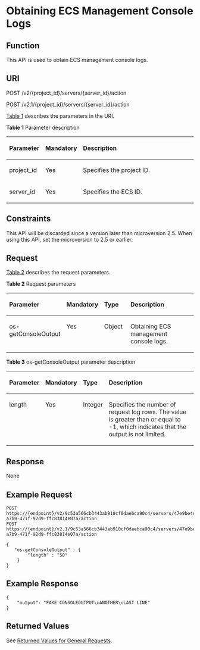 # Obtaining ECS Management Console Logs<a name="EN-US_TOPIC_0065817689"></a>

## Function<a name="en-us_topic_0062473752_section6511166111343"></a>

This API is used to obtain ECS management console logs.

## URI<a name="en-us_topic_0062473752_section34513797111412"></a>

POST /v2/\{project\_id\}/servers/\{server\_id\}/action

POST /v2.1/\{project\_id\}/servers/\{server\_id\}/action

[Table 1](#en-us_topic_0062473752_table32475667)  describes the parameters in the URI.

**Table  1**  Parameter description

<a name="en-us_topic_0062473752_table32475667"></a>
<table><thead align="left"><tr id="en-us_topic_0062473752_row44937496"><th class="cellrowborder" valign="top" width="16.79%" id="mcps1.2.4.1.1"><p id="p5187119"><a name="p5187119"></a><a name="p5187119"></a>Parameter</p>
</th>
<th class="cellrowborder" valign="top" width="17.919999999999998%" id="mcps1.2.4.1.2"><p id="p17503500"><a name="p17503500"></a><a name="p17503500"></a>Mandatory</p>
</th>
<th class="cellrowborder" valign="top" width="65.29%" id="mcps1.2.4.1.3"><p id="p8497414"><a name="p8497414"></a><a name="p8497414"></a>Description</p>
</th>
</tr>
</thead>
<tbody><tr id="en-us_topic_0062473752_row1664874"><td class="cellrowborder" valign="top" width="16.79%" headers="mcps1.2.4.1.1 "><p id="en-us_topic_0062473752_p637140"><a name="en-us_topic_0062473752_p637140"></a><a name="en-us_topic_0062473752_p637140"></a>project_id</p>
</td>
<td class="cellrowborder" valign="top" width="17.919999999999998%" headers="mcps1.2.4.1.2 "><p id="en-us_topic_0062473752_p51608407"><a name="en-us_topic_0062473752_p51608407"></a><a name="en-us_topic_0062473752_p51608407"></a>Yes</p>
</td>
<td class="cellrowborder" valign="top" width="65.29%" headers="mcps1.2.4.1.3 "><p id="p37593705"><a name="p37593705"></a><a name="p37593705"></a>Specifies the project ID.</p>
</td>
</tr>
<tr id="en-us_topic_0062473752_row41565035"><td class="cellrowborder" valign="top" width="16.79%" headers="mcps1.2.4.1.1 "><p id="en-us_topic_0062473752_p11324657"><a name="en-us_topic_0062473752_p11324657"></a><a name="en-us_topic_0062473752_p11324657"></a>server_id</p>
</td>
<td class="cellrowborder" valign="top" width="17.919999999999998%" headers="mcps1.2.4.1.2 "><p id="en-us_topic_0062473752_p44882061"><a name="en-us_topic_0062473752_p44882061"></a><a name="en-us_topic_0062473752_p44882061"></a>Yes</p>
</td>
<td class="cellrowborder" valign="top" width="65.29%" headers="mcps1.2.4.1.3 "><p id="en-us_topic_0062473752_p11568292"><a name="en-us_topic_0062473752_p11568292"></a><a name="en-us_topic_0062473752_p11568292"></a>Specifies the ECS ID.</p>
</td>
</tr>
</tbody>
</table>

## Constraints<a name="en-us_topic_0062473752_section5849161002917"></a>

This API will be discarded since a version later than microversion 2.5. When using this API, set the microversion to 2.5 or earlier.

## Request<a name="en-us_topic_0062473752_section65631367111524"></a>

[Table 2](#en-us_topic_0092803065_en-us_topic_0067161469_en-us_topic_0058745339_table44724688204850)  describes the request parameters.

**Table  2**  Request parameters

<a name="en-us_topic_0092803065_en-us_topic_0067161469_en-us_topic_0058745339_table44724688204850"></a>
<table><thead align="left"><tr id="en-us_topic_0092803065_en-us_topic_0067161469_en-us_topic_0058745339_row1798761204850"><th class="cellrowborder" valign="top" width="19.191919191919194%" id="mcps1.2.5.1.1"><p id="en-us_topic_0092803065_en-us_topic_0067161469_en-us_topic_0058745339_p39560242204918"><a name="en-us_topic_0092803065_en-us_topic_0067161469_en-us_topic_0058745339_p39560242204918"></a><a name="en-us_topic_0092803065_en-us_topic_0067161469_en-us_topic_0058745339_p39560242204918"></a>Parameter</p>
</th>
<th class="cellrowborder" valign="top" width="17.171717171717173%" id="mcps1.2.5.1.2"><p id="p1654518298340"><a name="p1654518298340"></a><a name="p1654518298340"></a>Mandatory</p>
</th>
<th class="cellrowborder" valign="top" width="15.151515151515152%" id="mcps1.2.5.1.3"><p id="en-us_topic_0092803065_en-us_topic_0067161469_en-us_topic_0058745339_p50263001204918"><a name="en-us_topic_0092803065_en-us_topic_0067161469_en-us_topic_0058745339_p50263001204918"></a><a name="en-us_topic_0092803065_en-us_topic_0067161469_en-us_topic_0058745339_p50263001204918"></a>Type</p>
</th>
<th class="cellrowborder" valign="top" width="48.484848484848484%" id="mcps1.2.5.1.4"><p id="en-us_topic_0092803065_en-us_topic_0067161469_en-us_topic_0058745339_p2596798204918"><a name="en-us_topic_0092803065_en-us_topic_0067161469_en-us_topic_0058745339_p2596798204918"></a><a name="en-us_topic_0092803065_en-us_topic_0067161469_en-us_topic_0058745339_p2596798204918"></a>Description</p>
</th>
</tr>
</thead>
<tbody><tr id="en-us_topic_0092803065_en-us_topic_0067161469_en-us_topic_0058745339_row5848663204850"><td class="cellrowborder" valign="top" width="19.191919191919194%" headers="mcps1.2.5.1.1 "><p id="en-us_topic_0092803065_p38460826103157"><a name="en-us_topic_0092803065_p38460826103157"></a><a name="en-us_topic_0092803065_p38460826103157"></a>os-getConsoleOutput</p>
</td>
<td class="cellrowborder" valign="top" width="17.171717171717173%" headers="mcps1.2.5.1.2 "><p id="p054517291342"><a name="p054517291342"></a><a name="p054517291342"></a>Yes</p>
</td>
<td class="cellrowborder" valign="top" width="15.151515151515152%" headers="mcps1.2.5.1.3 "><p id="en-us_topic_0092803065_en-us_topic_0067161469_en-us_topic_0058745339_p1059631204933"><a name="en-us_topic_0092803065_en-us_topic_0067161469_en-us_topic_0058745339_p1059631204933"></a><a name="en-us_topic_0092803065_en-us_topic_0067161469_en-us_topic_0058745339_p1059631204933"></a>Object</p>
</td>
<td class="cellrowborder" valign="top" width="48.484848484848484%" headers="mcps1.2.5.1.4 "><p id="en-us_topic_0092803065_en-us_topic_0067161469_en-us_topic_0058745339_p40030009204933"><a name="en-us_topic_0092803065_en-us_topic_0067161469_en-us_topic_0058745339_p40030009204933"></a><a name="en-us_topic_0092803065_en-us_topic_0067161469_en-us_topic_0058745339_p40030009204933"></a>Obtaining ECS management console logs.</p>
</td>
</tr>
</tbody>
</table>

**Table  3**  os-getConsoleOutput parameter description

<a name="en-us_topic_0062473752_table1919246111545"></a>
<table><thead align="left"><tr id="en-us_topic_0062473752_row13301030111545"><th class="cellrowborder" valign="top" width="16.73832616738326%" id="mcps1.2.5.1.1"><p id="en-us_topic_0062473752_p4762453511162"><a name="en-us_topic_0062473752_p4762453511162"></a><a name="en-us_topic_0062473752_p4762453511162"></a>Parameter</p>
</th>
<th class="cellrowborder" valign="top" width="17.958204179582044%" id="mcps1.2.5.1.2"><p id="p21255118343"><a name="p21255118343"></a><a name="p21255118343"></a>Mandatory</p>
</th>
<th class="cellrowborder" valign="top" width="13.22867713228677%" id="mcps1.2.5.1.3"><p id="en-us_topic_0062473752_p3238214511162"><a name="en-us_topic_0062473752_p3238214511162"></a><a name="en-us_topic_0062473752_p3238214511162"></a>Type</p>
</th>
<th class="cellrowborder" valign="top" width="52.07479252074793%" id="mcps1.2.5.1.4"><p id="en-us_topic_0062473752_p5970125811162"><a name="en-us_topic_0062473752_p5970125811162"></a><a name="en-us_topic_0062473752_p5970125811162"></a>Description</p>
</th>
</tr>
</thead>
<tbody><tr id="en-us_topic_0062473752_row28117068111545"><td class="cellrowborder" valign="top" width="16.73832616738326%" headers="mcps1.2.5.1.1 "><p id="en-us_topic_0062473752_p5262467711162"><a name="en-us_topic_0062473752_p5262467711162"></a><a name="en-us_topic_0062473752_p5262467711162"></a>length</p>
</td>
<td class="cellrowborder" valign="top" width="17.958204179582044%" headers="mcps1.2.5.1.2 "><p id="p9126131110342"><a name="p9126131110342"></a><a name="p9126131110342"></a>Yes</p>
</td>
<td class="cellrowborder" valign="top" width="13.22867713228677%" headers="mcps1.2.5.1.3 "><p id="en-us_topic_0062473752_p3474040511162"><a name="en-us_topic_0062473752_p3474040511162"></a><a name="en-us_topic_0062473752_p3474040511162"></a>Integer</p>
</td>
<td class="cellrowborder" valign="top" width="52.07479252074793%" headers="mcps1.2.5.1.4 "><p id="en-us_topic_0062473752_p3009609811162"><a name="en-us_topic_0062473752_p3009609811162"></a><a name="en-us_topic_0062473752_p3009609811162"></a>Specifies the number of request log rows. The value is greater than or equal to -1, which indicates that the output is not limited.</p>
</td>
</tr>
</tbody>
</table>

## Response<a name="en-us_topic_0062473752_section52662293111617"></a>

None

## Example Request<a name="en-us_topic_0062473752_section1818910413020"></a>

```
POST https://{endpoint}/v2/9c53a566cb3443ab910cf0daebca90c4/servers/47e9be4e-a7b9-471f-92d9-ffc83814e07a/action
POST https://{endpoint}/v2.1/9c53a566cb3443ab910cf0daebca90c4/servers/47e9be4e-a7b9-471f-92d9-ffc83814e07a/action
```

```
{
   "os-getConsoleOutput" : {
        "length" : "50"
    }
}
```

## Example Response<a name="section674081414549"></a>

```
{
    "output": "FAKE CONSOLEOUTPUT\nANOTHER\nLAST LINE"
}
```

## Returned Values<a name="en-us_topic_0062473752_section29686359111912"></a>

See  [Returned Values for General Requests](returned-values-for-general-requests.md).

